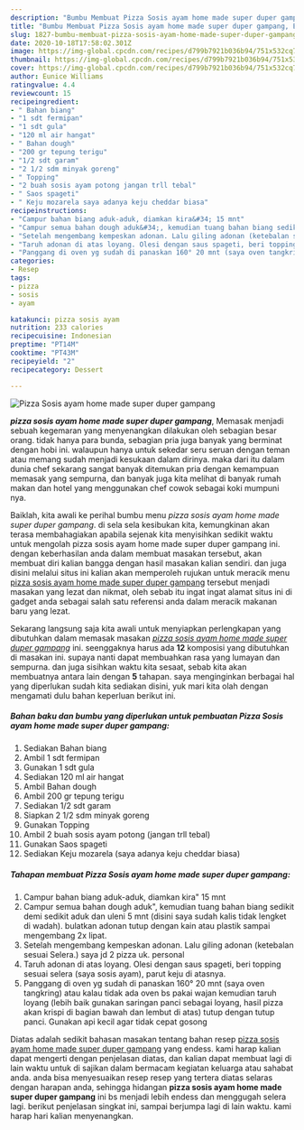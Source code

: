 ```yaml
---
description: "Bumbu Membuat Pizza Sosis ayam home made super duper gampang, Enak"
title: "Bumbu Membuat Pizza Sosis ayam home made super duper gampang, Enak"
slug: 1827-bumbu-membuat-pizza-sosis-ayam-home-made-super-duper-gampang-enak
date: 2020-10-18T17:58:02.301Z
image: https://img-global.cpcdn.com/recipes/d799b7921b036b94/751x532cq70/pizza-sosis-ayam-home-made-super-duper-gampang-foto-resep-utama.jpg
thumbnail: https://img-global.cpcdn.com/recipes/d799b7921b036b94/751x532cq70/pizza-sosis-ayam-home-made-super-duper-gampang-foto-resep-utama.jpg
cover: https://img-global.cpcdn.com/recipes/d799b7921b036b94/751x532cq70/pizza-sosis-ayam-home-made-super-duper-gampang-foto-resep-utama.jpg
author: Eunice Williams
ratingvalue: 4.4
reviewcount: 15
recipeingredient:
- " Bahan biang"
- "1 sdt fermipan"
- "1 sdt gula"
- "120 ml air hangat"
- " Bahan dough"
- "200 gr tepung terigu"
- "1/2 sdt garam"
- "2 1/2 sdm minyak goreng"
- " Topping"
- "2 buah sosis ayam potong jangan trll tebal"
- " Saos spageti"
- " Keju mozarela saya adanya keju cheddar biasa"
recipeinstructions:
- "Campur bahan biang aduk-aduk, diamkan kira&#34; 15 mnt"
- "Campur semua bahan dough aduk&#34;, kemudian tuang bahan biang sedikit demi sedikit aduk dan uleni 5 mnt (disini saya sudah kalis tidak lengket di wadah). bulatkan adonan tutup dengan kain atau plastik sampai mengembang 2x lipat."
- "Setelah mengembang kempeskan adonan. Lalu giling adonan (ketebalan sesuai Selera.) saya jd 2 pizza uk. personal"
- "Taruh adonan di atas loyang. Olesi dengan saus spageti, beri topping sesuai selera (saya sosis ayam), parut keju di atasnya."
- "Panggang di oven yg sudah di panaskan 160° 20 mnt (saya oven tangkring) atau kalau tidak ada oven bs pakai wajan kemudian taruh loyang (lebih baik gunakan saringan panci sebagai loyang, hasil pizza akan krispi di bagian bawah dan lembut di atas) tutup dengan tutup panci. Gunakan api kecil agar tidak cepat gosong"
categories:
- Resep
tags:
- pizza
- sosis
- ayam

katakunci: pizza sosis ayam 
nutrition: 233 calories
recipecuisine: Indonesian
preptime: "PT14M"
cooktime: "PT43M"
recipeyield: "2"
recipecategory: Dessert

---
```



![Pizza Sosis ayam home made super duper gampang](https://img-global.cpcdn.com/recipes/d799b7921b036b94/751x532cq70/pizza-sosis-ayam-home-made-super-duper-gampang-foto-resep-utama.jpg)

<b><i>pizza sosis ayam home made super duper gampang</i></b>, Memasak menjadi sebuah kegemaran yang menyenangkan dilakukan oleh sebagian besar orang. tidak hanya para bunda, sebagian pria juga banyak yang berminat dengan hobi ini. walaupun hanya untuk sekedar seru seruan dengan teman atau memang sudah menjadi kesukaan dalam dirinya. maka dari itu dalam dunia chef sekarang sangat banyak ditemukan pria dengan kemampuan memasak yang sempurna, dan banyak juga kita melihat di banyak rumah makan dan hotel yang menggunakan chef cowok sebagai koki mumpuni nya.



Baiklah, kita awali ke perihal bumbu menu <i>pizza sosis ayam home made super duper gampang</i>. di sela sela kesibukan kita, kemungkinan akan terasa membahagiakan apabila sejenak kita menyisihkan sedikit waktu untuk mengolah pizza sosis ayam home made super duper gampang ini. dengan keberhasilan anda dalam membuat masakan tersebut, akan membuat diri kalian bangga dengan hasil masakan kalian sendiri. dan juga disini melalui situs ini kalian akan memperoleh rujukan untuk meracik menu <u>pizza sosis ayam home made super duper gampang</u> tersebut menjadi masakan yang lezat dan nikmat, oleh sebab itu ingat ingat alamat situs ini di gadget anda sebagai salah satu referensi anda dalam meracik makanan baru yang lezat.


Sekarang langsung saja kita awali untuk menyiapkan perlengkapan yang dibutuhkan dalam memasak masakan <u><i>pizza sosis ayam home made super duper gampang</i></u> ini. seenggaknya harus ada <b>12</b> komposisi yang dibutuhkan di masakan ini. supaya nanti dapat membuahkan rasa yang lumayan dan sempurna. dan juga sisihkan waktu kita sesaat, sebab kita akan membuatnya antara lain dengan <b>5</b> tahapan. saya menginginkan berbagai hal yang diperlukan sudah kita sediakan disini, yuk mari kita olah dengan mengamati dulu bahan keperluan berikut ini.

<!--inarticleads1-->

##### Bahan baku dan bumbu yang diperlukan untuk pembuatan Pizza Sosis ayam home made super duper gampang:

1. Sediakan  Bahan biang
1. Ambil 1 sdt fermipan
1. Gunakan 1 sdt gula
1. Sediakan 120 ml air hangat
1. Ambil  Bahan dough
1. Ambil 200 gr tepung terigu
1. Sediakan 1/2 sdt garam
1. Siapkan 2 1/2 sdm minyak goreng
1. Gunakan  Topping
1. Ambil 2 buah sosis ayam potong (jangan trll tebal)
1. Gunakan  Saos spageti
1. Sediakan  Keju mozarela (saya adanya keju cheddar biasa)




<!--inarticleads2-->

##### Tahapan membuat Pizza Sosis ayam home made super duper gampang:

1. Campur bahan biang aduk-aduk, diamkan kira&#34; 15 mnt
1. Campur semua bahan dough aduk&#34;, kemudian tuang bahan biang sedikit demi sedikit aduk dan uleni 5 mnt (disini saya sudah kalis tidak lengket di wadah). bulatkan adonan tutup dengan kain atau plastik sampai mengembang 2x lipat.
1. Setelah mengembang kempeskan adonan. Lalu giling adonan (ketebalan sesuai Selera.) saya jd 2 pizza uk. personal
1. Taruh adonan di atas loyang. Olesi dengan saus spageti, beri topping sesuai selera (saya sosis ayam), parut keju di atasnya.
1. Panggang di oven yg sudah di panaskan 160° 20 mnt (saya oven tangkring) atau kalau tidak ada oven bs pakai wajan kemudian taruh loyang (lebih baik gunakan saringan panci sebagai loyang, hasil pizza akan krispi di bagian bawah dan lembut di atas) tutup dengan tutup panci. Gunakan api kecil agar tidak cepat gosong




Diatas adalah sedikit bahasan masakan tentang bahan resep <u>pizza sosis ayam home made super duper gampang</u> yang endess. kami harap kalian dapat mengerti dengan penjelasan diatas, dan kalian dapat membuat lagi di lain waktu untuk di sajikan dalam bermacam kegiatan keluarga atau sahabat anda. anda bisa menyesuaikan resep resep yang tertera diatas selaras dengan harapan anda, sehingga hidangan <b>pizza sosis ayam home made super duper gampang</b> ini bs menjadi lebih endess dan menggugah selera lagi. berikut penjelasan singkat ini, sampai berjumpa lagi di lain waktu. kami harap hari kalian menyenangkan.
